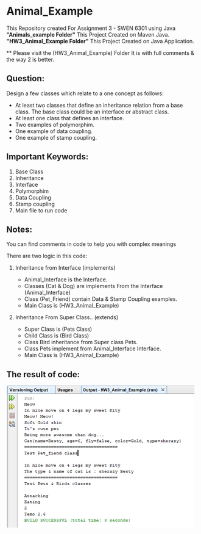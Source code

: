 # Animal_Example
This Repository created For Assignment 3 - SWEN 6301 using Java
**"Animals_example Folder"** This Project Created on Maven Java.
**"HW3_Animal_Example Folder"** This Project Created on Java Application.

** Please visit the (HW3_Animal_Example) Folder It is with full comments & the way 2 is better.

## Question:
Design a few classes which relate to a one concept as follows:
* At least two classes that define an inheritance relation from a base class. The base class could be an interface or abstract class.
* At least one class that defines an interface.
* Two examples of polymorphim.
* One example of data coupling.
* One example of stamp coupling.

## Important Keywords:
1. Base Class
2. Inheritance
3. Interface
4. Polymorphim
5. Data Coupling
6. Stamp coupling
7. Main file to run code

## Notes:
You can find comments in code to help you with complex meanings

There are two logic in this code:
1. Inheritance from Interface (implements)
    - Animal_Interface is the Interface.
    - Classes (Cat & Dog) are implements From the Interface (Animal_Interface)
    - Class (Pet_Friend) contain Data & Stamp Coupling examples.
    - Main Class is (HW3_Animal_Example)

2. Inheritance From Super Class.. (extends)
    - Super Class is (Pets Class)
    - Child Class is (Bird Class)
    - Class Bird inheritance from Super class Pets.
    - Class Pets implement from Animal_Interface Interface.
    - Main Class is (HW3_Animal_Example)


## The result of code:
![Result Code](https://github.com/SolinSM/Animal_Example/blob/main/result%20HW3_Animal_Example.PNG)
